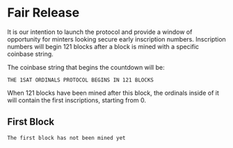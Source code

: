 # Fair Release

It is our intention to launch the protocol and provide a window of opportunity for minters looking secure early inscription numbers. Inscription numbers will begin 121 blocks after a block is mined with a specific coinbase string.

The coinbase string that begins the countdown will be:

```
THE 1SAT ORDINALS PROTOCOL BEGINS IN 121 BLOCKS
```

When 121 blocks have been mined after this block, the ordinals inside of it will contain the first inscriptions, starting from 0.

## First Block

```
The first block has not been mined yet
```
